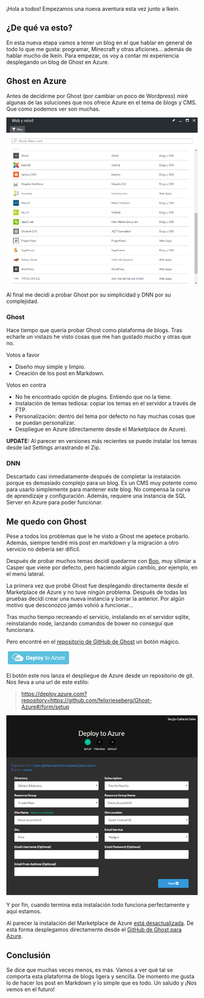 ¡Hola a todos! Empezamos una nueva aventura esta vez junto a Ikeín.

##  ¿De qué va esto?
En esta nueva etapa vamos a tener un blog en el que hablar en general de todo lo que me gusta: programar, Minecraft y otras aficiones... además de hablar mucho de Ikeín.
Para empezar, os voy a contar mi experiencia desplegando un blog de Ghost en Azure.
## Ghost en Azure

Antes de decidirme por Ghost (por cambiar un poco de Wordpress) miré algunas de las soluciones que nos ofrece Azure en el tema de blogs y CMS. Que como podemos ver son muchas.

![Azure Marketplace](images/blogs.PNG)

Al final me decidí a probar Ghost por su simplicidad y DNN por su complejidad. 

### Ghost
Hace tiempo que quería probar Ghost como plataforma de blogs. Tras echarle un vistazo he visto cosas que me han gustado mucho y otras que no.

Votos a favor

* Diseño muy simple y limpio.
* Creación de los post en Markdown.

Votos en contra

* No he encontrado opción de plugins. Entiendo que no la tiene.
* Instalación de temas tediosa: copiar los temas en el servidor a través de FTP. 
* Personalización: dentro del tema por defecto no hay muchas cosas que se puedan personalizar.
* Despliegue en Azure (directamente desde el Marketplace de Azure).

**UPDATE:** Al parecer en versiones más recientes se puede instalar los temas desde lad Settings arrastrando el Zip.

### DNN
Descartado casi inmediatamente después de completar la instalación porque es demasiado complejo para un blog. Es un CMS muy potente como para usarlo simplemente para mantener este blog. No compensa la curva de aprendizaje y configuración. Además, requiere una instancia de SQL Server en Azure para poder funcionar.

## Me quedo con Ghost
Pese a todos los problemas que le he visto a Ghost me apetece probarlo. Además, siempre tendré mis post en markdown y la migración a otro servicio no debería ser difícil.

Después de probar muchos temas decidí quedarme con [Boo](https://github.com/tenoku/boo), muy silimiar a Casper que viene por defecto, pero haciendo algún cambio, por ejemplo, en el menú lateral.

La primera vez que probé Ghost fue desplegando directamente desde el Marketplace de Azure y no tuve ningún problema. Después de todas las pruebas decidí crear una nueva instancia y borrar la anterior. Por algún motivo que desconozco jamás volvió a funcionar…

Tras mucho tiempo recreando el servicio, instalando en el servidor sqlite, reinstalando node, lanzando comandos de bower no conseguí que funcionara. 

Pero encontré en el [repositorio de GitHub de Ghost](https://github.com/felixrieseberg/Ghost-Azure) un botón mágico.

![Botón de Azure Deploy](images/button.PNG)

El botón este nos lanza el despliegue de Azure desde un repositorio de git. Nos lleva a una url de este estilo:
> https://deploy.azure.com?repository=https://github.com/felixrieseberg/Ghost-Azure#/form/setup

![Azure Deploy](images/azuredeploy.PNG)

Y por fin, cuando termina esta instalación todo funciona perfectamente y aquí estamos.

Al parecer la instalación del Marketplace de Azure [está desactualizada](https://github.com/felixrieseberg/Ghost-Azure/issues/19). De esta forma desplegamos directamente desde el [GitHub de Ghost para Azure](https://github.com/felixrieseberg/Ghost-Azure).

## Conclusión
Se dice que muchas veces menos, es más. Vamos a ver qué tal se comporta esta plataforma de blogs ligera y sencilla. De momento me gusta lo de hacer los post en Markdown y lo simple que es todo.
Un saludo y ¡Nos vemos en el futuro!